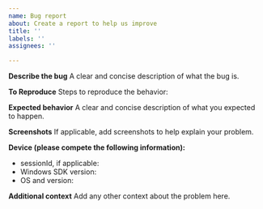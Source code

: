 ```yaml
---
name: Bug report
about: Create a report to help us improve
title: ''
labels: ''
assignees: ''

---
```


**Describe the bug**
A clear and concise description of what the bug is.

**To Reproduce**
Steps to reproduce the behavior:

**Expected behavior**
A clear and concise description of what you expected to happen.

**Screenshots**
If applicable, add screenshots to help explain your problem.

**Device (please compete the following information):**
- sessionId, if applicable:
- Windows SDK version: 
- OS and version:

**Additional context**
Add any other context about the problem here.
